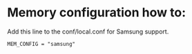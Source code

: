 # Memory configuration how to:
Add this line to the conf/local.conf for Samsung support.
```
MEM_CONFIG = "samsung"
```
